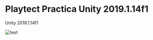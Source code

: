 # Playtect Practica Unity 2019.1.14f1

Unity 2019.1.14f1

![test](https://i.giphy.com/media/ZcVw9rRvMTE6kufGbY/giphy.webp)
